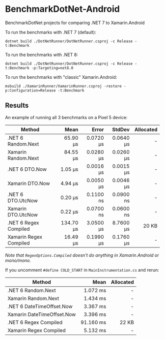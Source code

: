 # BenchmarkDotNet-Android

BenchmarkDotNet projects for comparing .NET 7 to Xamarin.Android

To run the benchmarks with .NET 7 (default):

    dotnet build ./DotNetRunner/DotNetRunner.csproj -c Release -t:Benchmark

To run the benchmarks with .NET 8:

    dotnet build ./DotNetRunner/DotNetRunner.csproj -c Release -t:Benchmark -p:Targeting=net8.0

To run the benchmarks with "classic" Xamarin.Android:

    msbuild ./XamarinRunner/XamarinRunner.csproj -restore -p:Configuration=Release -t:Benchmark

## Results

An example of running all 3 benchmarks on a Pixel 5 device:

|                 Method |      Mean |     Error |    StdDev | Allocated |
|----------------------- |----------:|----------:|----------:|----------:|
| .NET 6  Random.Next    |  65.90 μs | 0.0720 μs | 0.0640 μs |         - |
| Xamarin Random.Next    |  84.55 μs | 0.0280 μs | 0.0260 μs |         - |
| .NET 6  DTO.Now        |   1.05 μs | 0.0016 μs | 0.0015 μs |         - |
| Xamarin DTO.Now        |   4.94 μs | 0.0050 μs | 0.0046 μs |         - |
| .NET 6  DTO.UtcNow     |   0.20 μs | 0.1100 ns | 0.0900 ns |         - |
| Xamarin DTO.UtcNow     |   0.22 μs | 0.0700 ns | 0.0600 ns |         - |
| .NET 6  Regex Compiled | 134.70 μs | 3.0500 μs | 8.7600 μs |     20 KB |
| Xamarin Regex Compiled |  16.49 μs | 0.1990 μs | 0.1760 μs |         - |

*Note that `RegexOptions.Compiled` doesn't do anything in Xamarin.Android or mono/mono.*

If you uncomment `#define COLD_START` in `MainInstrumentation.cs` and rerun:

|                     Method |      Mean | Allocated |
|--------------------------- |----------:|----------:|
| .NET 6  Random.Next        |  1.072 ms |         - |
| Xamarin Random.Next        |  1.434 ms |         - |
| .NET 6  DateTimeOffset.Now |  3.367 ms |         - |
| Xamarin DateTimeOffset.Now |  3.396 ms |         - |
| .NET 6  Regex Compiled     | 91.160 ms |     22 KB |
| Xamarin Regex Compiled     |  5.132 ms |         - |
